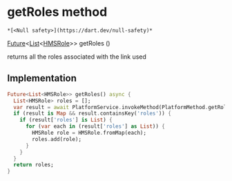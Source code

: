 


# getRoles method




    *[<Null safety>](https://dart.dev/null-safety)*




[Future](https://api.flutter.dev/flutter/dart-async/Future-class.html)&lt;[List](https://api.flutter.dev/flutter/dart-core/List-class.html)&lt;[HMSRole](../../hmssdk_flutter/HMSRole-class.md)>> getRoles
()





<p>returns all the roles associated with the link used</p>



## Implementation

```dart
Future<List<HMSRole>> getRoles() async {
  List<HMSRole> roles = [];
  var result = await PlatformService.invokeMethod(PlatformMethod.getRoles);
  if (result is Map && result.containsKey('roles')) {
    if (result['roles'] is List) {
      for (var each in (result['roles'] as List)) {
        HMSRole role = HMSRole.fromMap(each);
        roles.add(role);
      }
    }
  }
  return roles;
}
```







